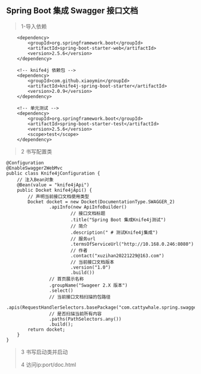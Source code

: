 ## Spring Boot 集成 Swagger 接口文档

>1-导入依赖
 <!-- web spring boot 集成 -->
        <dependency>
            <groupId>org.springframework.boot</groupId>
            <artifactId>spring-boot-starter-web</artifactId>
            <version>2.5.6</version>
        </dependency>

        <!-- knife4j 依赖包 -->
        <dependency>
            <groupId>com.github.xiaoymin</groupId>
            <artifactId>knife4j-spring-boot-starter</artifactId>
            <version>2.0.9</version>
        </dependency>

        <!-- 单元测试 -->
        <dependency>
            <groupId>org.springframework.boot</groupId>
            <artifactId>spring-boot-starter-test</artifactId>
            <version>2.5.6</version>
            <scope>test</scope>
        </dependency>
>2 书写配置类

    @Configuration
    @EnableSwagger2WebMvc
    public class Knife4jConfiguration {
        // 注入Bean对象
        @Bean(value = "knife4jApi")
        public Docket knife4jApi() {
            // 声明当前接口文档使用类型
            Docket docket = new Docket(DocumentationType.SWAGGER_2)
                    .apiInfo(new ApiInfoBuilder()
                            // 接口文档标题
                            .title("Spring Boot 集成Knife4j测试")
                            // 简介
                            .description(" # 测试Knife4j集成")
                            // 服务url
                            .termsOfServiceUrl("http://10.168.0.246:8080")
                            // 作者
                            .contact("xuzihan20221229@163.com")
                            // 当前接口文档版本
                            .version("1.0")
                            .build())
                    // 首页展示名称
                    .groupName("Swageer 2.X 版本")
                    .select()
                    // 当前接口文档扫描的包路径
                    .apis(RequestHandlerSelectors.basePackage("com.cattywhale.spring.swagger.controller"))
                    // 是否扫描当前所有内容
                    .paths(PathSelectors.any())
                    .build();
            return docket;
        }
    }
>3 书写启动类并启动
> 
>4 访问ip:port/doc.html
